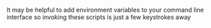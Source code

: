 It may be helpful to add environment variables to your command line interface so invoking these scripts is just a few keystrokes away
